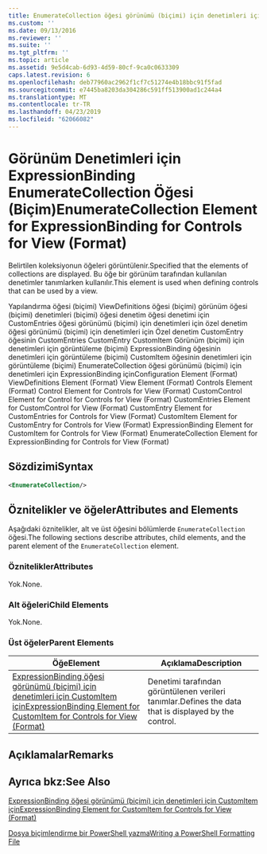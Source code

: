 ```yaml
---
title: EnumerateCollection öğesi görünümü (biçimi) için denetimleri için ExpressionBinding için | Microsoft Docs
ms.custom: ''
ms.date: 09/13/2016
ms.reviewer: ''
ms.suite: ''
ms.tgt_pltfrm: ''
ms.topic: article
ms.assetid: 9e5d4cab-6d93-4d59-80cf-9ca0c0633309
caps.latest.revision: 6
ms.openlocfilehash: deb77960ac2962f1cf7c51274e4b18bbc91f5fad
ms.sourcegitcommit: e7445ba8203da304286c591ff513900ad1c244a4
ms.translationtype: MT
ms.contentlocale: tr-TR
ms.lasthandoff: 04/23/2019
ms.locfileid: "62066082"
---
```

# <a name="enumeratecollection-element-for-expressionbinding-for-controls-for-view-format"></a><span data-ttu-id="5e4e8-102">Görünüm Denetimleri için ExpressionBinding EnumerateCollection Öğesi (Biçim)</span><span class="sxs-lookup"><span data-stu-id="5e4e8-102">EnumerateCollection Element for ExpressionBinding for Controls for View (Format)</span></span>

<span data-ttu-id="5e4e8-103">Belirtilen koleksiyonun öğeleri görüntülenir.</span><span class="sxs-lookup"><span data-stu-id="5e4e8-103">Specified that the elements of collections are displayed.</span></span> <span data-ttu-id="5e4e8-104">Bu öğe bir görünüm tarafından kullanılan denetimler tanımlarken kullanılır.</span><span class="sxs-lookup"><span data-stu-id="5e4e8-104">This element is used when defining controls that can be used by a view.</span></span>

<span data-ttu-id="5e4e8-105">Yapılandırma öğesi (biçimi) ViewDefinitions öğesi (biçimi) görünüm öğesi (biçimi) denetimleri (biçimi) öğesi denetim öğesi denetimi için CustomEntries öğesi görünümü (biçimi) için denetimleri için özel denetim öğesi görünümü (biçimi) için denetimleri için Özel denetim CustomEntry öğesinin CustomEntries CustomEntry CustomItem Görünüm (biçimi) için denetimleri için görüntüleme (biçimi) ExpressionBinding öğesinin denetimleri için görüntüleme (biçimi) CustomItem öğesinin denetimleri için görüntüleme (biçimi) EnumerateCollection öğesi görünümü (biçimi) için denetimleri için ExpressionBinding için</span><span class="sxs-lookup"><span data-stu-id="5e4e8-105">Configuration Element (Format) ViewDefinitions Element (Format) View Element (Format) Controls Element (Format) Control Element for Controls for View (Format) CustomControl Element for Control for Controls for View (Format) CustomEntries Element for CustomControl for View (Format) CustomEntry Element for CustomEntries for Controls for View (Format) CustomItem Element for CustomEntry for Controls for View (Format) ExpressionBinding Element for CustomItem for Controls for View (Format) EnumerateCollection Element for ExpressionBinding for Controls for View (Format)</span></span>

## <a name="syntax"></a><span data-ttu-id="5e4e8-106">Sözdizimi</span><span class="sxs-lookup"><span data-stu-id="5e4e8-106">Syntax</span></span>

```xml
<EnumerateCollection/>
```

## <a name="attributes-and-elements"></a><span data-ttu-id="5e4e8-107">Öznitelikler ve öğeler</span><span class="sxs-lookup"><span data-stu-id="5e4e8-107">Attributes and Elements</span></span>

<span data-ttu-id="5e4e8-108">Aşağıdaki öznitelikler, alt ve üst öğesini bölümlerde `EnumerateCollection` öğesi.</span><span class="sxs-lookup"><span data-stu-id="5e4e8-108">The following sections describe attributes, child elements, and the parent element of the `EnumerateCollection` element.</span></span>

### <a name="attributes"></a><span data-ttu-id="5e4e8-109">Öznitelikler</span><span class="sxs-lookup"><span data-stu-id="5e4e8-109">Attributes</span></span>

<span data-ttu-id="5e4e8-110">Yok.</span><span class="sxs-lookup"><span data-stu-id="5e4e8-110">None.</span></span>

### <a name="child-elements"></a><span data-ttu-id="5e4e8-111">Alt öğeleri</span><span class="sxs-lookup"><span data-stu-id="5e4e8-111">Child Elements</span></span>

<span data-ttu-id="5e4e8-112">Yok.</span><span class="sxs-lookup"><span data-stu-id="5e4e8-112">None.</span></span>

### <a name="parent-elements"></a><span data-ttu-id="5e4e8-113">Üst öğeler</span><span class="sxs-lookup"><span data-stu-id="5e4e8-113">Parent Elements</span></span>

|<span data-ttu-id="5e4e8-114">Öğe</span><span class="sxs-lookup"><span data-stu-id="5e4e8-114">Element</span></span>|<span data-ttu-id="5e4e8-115">Açıklama</span><span class="sxs-lookup"><span data-stu-id="5e4e8-115">Description</span></span>|
|-------------|-----------------|
|[<span data-ttu-id="5e4e8-116">ExpressionBinding öğesi görünümü (biçimi) için denetimleri için CustomItem için</span><span class="sxs-lookup"><span data-stu-id="5e4e8-116">ExpressionBinding Element for CustomItem for Controls for View (Format)</span></span>](./expressionbinding-element-for-customitem-for-controls-for-view-format.md)|<span data-ttu-id="5e4e8-117">Denetimi tarafından görüntülenen verileri tanımlar.</span><span class="sxs-lookup"><span data-stu-id="5e4e8-117">Defines the data that is displayed by the control.</span></span>|

## <a name="remarks"></a><span data-ttu-id="5e4e8-118">Açıklamalar</span><span class="sxs-lookup"><span data-stu-id="5e4e8-118">Remarks</span></span>

## <a name="see-also"></a><span data-ttu-id="5e4e8-119">Ayrıca bkz:</span><span class="sxs-lookup"><span data-stu-id="5e4e8-119">See Also</span></span>

[<span data-ttu-id="5e4e8-120">ExpressionBinding öğesi görünümü (biçimi) için denetimleri için CustomItem için</span><span class="sxs-lookup"><span data-stu-id="5e4e8-120">ExpressionBinding Element for CustomItem for Controls for View (Format)</span></span>](./expressionbinding-element-for-customitem-for-controls-for-view-format.md)

[<span data-ttu-id="5e4e8-121">Dosya biçimlendirme bir PowerShell yazma</span><span class="sxs-lookup"><span data-stu-id="5e4e8-121">Writing a PowerShell Formatting File</span></span>](./writing-a-powershell-formatting-file.md)
